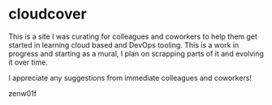 # cloudcover
This is a site I was curating for colleagues and coworkers to help them get started in learning cloud based and DevOps tooling. This is a work in progress and starting as a mural, I plan on scrapping parts of it and evolving it over time.

I appreciate any suggestions from immediate colleagues and coworkers!

zenw01f
